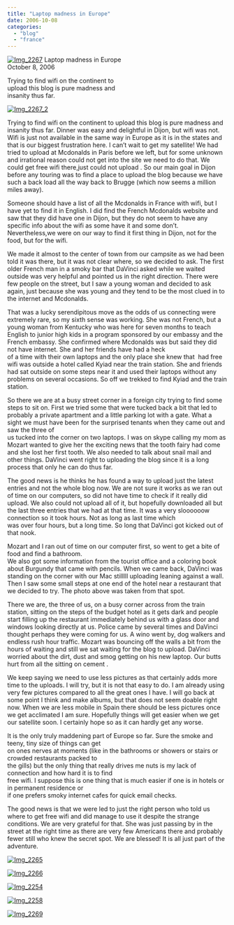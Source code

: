 ```yaml
---
title: "Laptop madness in Europe"
date: 2006-10-08
categories: 
  - "blog"
  - "france"
---
```


 [![Img_2267](https://pub-ac94b3f306b24c0dba4238943c97f2e1.r2.dev/2008/04/27/img_2267.png "Img_2267")](https://pub-ac94b3f306b24c0dba4238943c97f2e1.r2.dev/photos/uncategorized/2008/04/27/img_2267.png) Laptop madness in Europe  
October 8, 2006

Trying to find wifi on the continent to  
upload this blog is pure madness and  
insanity thus far.

<!--more-->

[![Img_2267_2](https://pub-ac94b3f306b24c0dba4238943c97f2e1.r2.dev/2008/04/27/img_2267_2.png "Img_2267_2")](https://pub-ac94b3f306b24c0dba4238943c97f2e1.r2.dev/photos/uncategorized/2008/04/27/img_2267_2.png)

Trying to find wifi on the continent to upload this blog is pure madness and insanity thus far. Dinner was easy and delightful in Dijon, but wifi was not. Wifi is just not available in the same way in Europe as it is in the states and that is our biggest frustration here. I can’t wait to get my satellite! We had tried to upload at Mcdonalds in Paris before we left, but for some unknown and irrational reason could not get into the site we need to do that. We could get free wifi there,just could not upload . So our main goal in Dijon before any touring was to find a place to upload the blog because we have such a back load all the way back to Brugge (which now seems a million miles away).

Someone should have a list of all the Mcdonalds in France with wifi, but I have yet to find it in English. I did find the French Mcdonalds website and saw that they did have one in Dijon, but they do not seem to have any specific info about the wifi as some have it and some don’t. Nevertheless,we were on our way to find it first thing in Dijon, not for the food, but for the wifi.

We made it almost to the center of town from our campsite as we had been told it was there, but it was not clear where, so we decided to ask. The first older French man in a smoky bar that DaVinci asked while we waited outside was very helpful and pointed us in the right direction. There were few people on the street, but I saw a young woman and decided to ask again, just because she was young and they tend to be the most clued in to the internet and Mcdonalds.

That was a lucky serendipitous move as the odds of us connecting were extremely rare, so my sixth sense was working. She was not French, but a young woman from Kentucky who was here for seven months to teach English to junior high kids in a program sponsored by our embassy and the French embassy. She confirmed where Mcdonalds was but said they did not have internet. She and her friends have had a heck  
of a time with their own laptops and the only place she knew that  had free wifi was outside a hotel called Kyiad near the train station. She and friends had sat outside on some steps near it and used their laptops without any problems on several occasions. So off we trekked to find Kyiad and the train station.

So there we are at a busy street corner in a foreign city trying to find some steps to sit on. First we tried some that were tucked back a bit that led to probably a private apartment and a little parking lot with a gate. What a sight we must have been for the surprised tenants when they came out and saw the three of  
us tucked into the corner on two laptops. I was on skype calling my mom as Mozart wanted to give her the exciting news that the tooth fairy had come and she lost her first tooth. We also needed to talk about snail mail and other things. DaVinci went right to uploading the blog since it is a long process that only he can do thus far.

The good news is he thinks he has found a way to upload just the latest entries and not the whole blog now. We are not sure it works as we ran out of time on our computers, so did not have time to check if it really did upload. We also could not upload all of it, but hopefully downloaded all but the last three entries that we had at that time. It was a very sloooooow connection so it took hours. Not as long as last time which  
was over four hours, but a long time. So long that DaVinci got kicked out of that nook.

Mozart and I ran out of time on our computer first, so went to get a bite of food and find a bathroom.  
We also got some information from the tourist office and a coloring book about Burgundy that came with pencils. When we came back, DaVinci was standing on the corner with our Mac stilllll uploading leaning against a wall. Then I saw some small steps at one end of the hotel near a restaurant that we decided to try. The photo above was taken from that spot.

There we are, the three of us, on a busy corner across from the train station, sitting on the steps of the budget hotel as it gets dark and people start filling up the restaurant immediately behind us with a glass door and windows looking directly at us. Police came by several times and DaVinci thought perhaps they were coming for us. A wino went by, dog walkers and endless rush hour traffic. Mozart was bouncing off the walls a bit from the hours of waiting and still we sat waiting for the blog to upload. DaVinci worried about the dirt, dust and smog getting on his new laptop. Our butts hurt from all the sitting on cement .

We keep saying we need to use less pictures as that certainly adds more time to the uploads. I will try, but it is not that easy to do. I am already using very few pictures compared to all the great ones I have. I will go back at some point I think and make albums, but that does not seem doable right now. When we are less mobile in Spain there should be less pictures once we get acclimated I am sure. Hopefully things will get easier when we get our satellite soon. I certainly hope so as it can hardly get any worse.

It is the only truly maddening part of Europe so far. Sure the smoke and teeny, tiny size of things can get  
on ones nerves at moments (like in the bathrooms or showers or stairs or crowded restaurants packed to  
the gills) but the only thing that really drives me nuts is my lack of connection and how hard it is to find  
free wifi. I suppose this is one thing that is much easier if one is in hotels or in permanent residence or  
if one prefers smoky internet cafes for quick email checks.

The good news is that we were led to just the right person who told us where to get free wifi and did manage to use it despite the strange conditions. We are very grateful for that. She was just passing by in the street at the right time as there are very few Americans there and probably fewer still who knew the secret spot. We are blessed! It is all just part of the adventure.

[![Img_2265](https://pub-ac94b3f306b24c0dba4238943c97f2e1.r2.dev/2008/04/27/img_2265.png "Img_2265")](https://pub-ac94b3f306b24c0dba4238943c97f2e1.r2.dev/photos/uncategorized/2008/04/27/img_2265.png)

[![Img_2266](https://pub-ac94b3f306b24c0dba4238943c97f2e1.r2.dev/2008/04/27/img_2266.png "Img_2266")](https://pub-ac94b3f306b24c0dba4238943c97f2e1.r2.dev/photos/uncategorized/2008/04/27/img_2266.png)

[![Img_2254](https://pub-ac94b3f306b24c0dba4238943c97f2e1.r2.dev/2008/04/27/img_2254.png "Img_2254")](https://pub-ac94b3f306b24c0dba4238943c97f2e1.r2.dev/photos/uncategorized/2008/04/27/img_2254.png)

[![Img_2258](https://pub-ac94b3f306b24c0dba4238943c97f2e1.r2.dev/2008/04/27/img_2258.png "Img_2258")](https://pub-ac94b3f306b24c0dba4238943c97f2e1.r2.dev/photos/uncategorized/2008/04/27/img_2258.png)

[![Img_2269](https://pub-ac94b3f306b24c0dba4238943c97f2e1.r2.dev/2008/04/27/img_2269.png "Img_2269")](https://pub-ac94b3f306b24c0dba4238943c97f2e1.r2.dev/photos/uncategorized/2008/04/27/img_2269.png)
